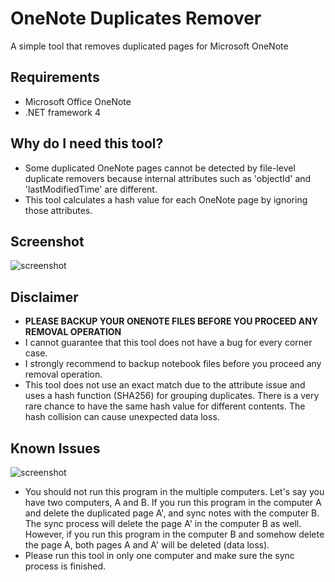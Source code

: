 OneNote Duplicates Remover
==========================
A simple tool that removes duplicated pages for Microsoft OneNote

Requirements
------------
* Microsoft Office OneNote
* .NET framework 4 

Why do I need this tool?
-----------
* Some duplicated OneNote pages cannot be detected by file-level duplicate removers because internal attributes such as 'objectId' and 'lastModifiedTime' are different.
* This tool calculates a hash value for each OneNote page by ignoring those attributes.

Screenshot
----------
![screenshot](https://raw.githubusercontent.com/relue2718/onenote-duplicates-remover/master/screenshot/1.png)

Disclaimer
----------
* **PLEASE BACKUP YOUR ONENOTE FILES BEFORE YOU PROCEED ANY REMOVAL OPERATION**
* I cannot guarantee that this tool does not have a bug for every corner case.
* I strongly recommend to backup notebook files before you proceed any removal operation.
* This tool does not use an exact match due to the attribute issue and uses a hash function (SHA256) for grouping duplicates. There is a very rare chance to have the same hash value for different contents. The hash collision can cause unexpected data loss.

Known Issues
------------
![screenshot](https://raw.githubusercontent.com/relue2718/onenote-duplicates-remover/master/screenshot/2.png)

* You should not run this program in the multiple computers. Let's say you have two computers, A and B. If you run this program in the computer A and delete the duplicated page A', and sync notes with the computer B. The sync process will delete the page A' in the computer B as well. However, if you run this program in the computer B and somehow delete the page A, both pages A and A' will be deleted (data loss).
* Please run this tool in only one computer and make sure the sync process is finished.

